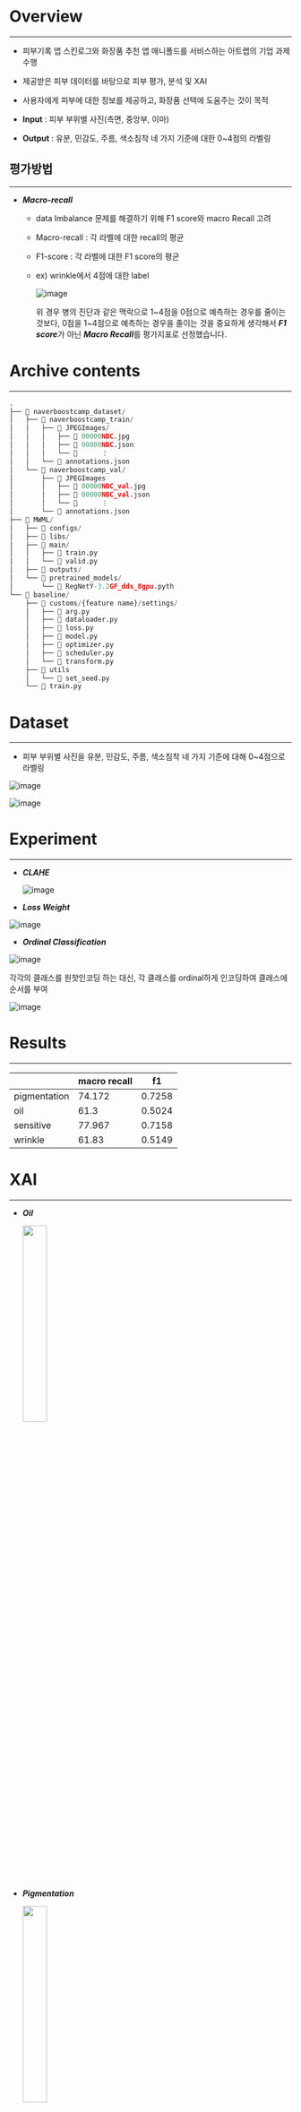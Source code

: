 # Overview

---

- 피부기록 앱 스킨로그와 화장품 추천 앱 매니폴드를 서비스하는 아트랩의 기업 과제 수행
- 제공받은 피부 데이터를 바탕으로 피부 평가, 분석 및 XAI
- 사용자에게 피부에 대한 정보를 제공하고, 화장품 선택에 도움주는 것이 목적

- **Input** : 피부 부위별 사진(측면, 중앙부, 이마)
- **Output** : 유분, 민감도, 주름, 색소침착 네 가지 기준에 대한 0~4점의 라벨링

## 평가방법

---

- ***Macro-recall***
    - data Imbalance 문제를 해결하기 위해 F1 score와 macro Recall 고려
    - Macro-recall : 각 라벨에 대한 recall의 평균
    - F1-score : 각 라벨에 대한 F1 score의 평균
    - ex) wrinkle에서 4점에 대한 label
        
        ![image](https://user-images.githubusercontent.com/57162812/172381370-2038ea09-7390-40d5-976d-1ea0f5a8f82e.png)
        
        위 경우 병의 진단과 같은 맥락으로 1~4점을 0점으로 예측하는 경우를 줄이는 것보다, 0점을 1~4점으로 예측하는 경우을 줄이는 것을 중요하게 생각해서 ***F1 score***가 아닌 ***Macro Recall***를 평가지표로 선정했습니다.
        

# **Archive contents**

---

```python
.
├── 📂 naverboostcamp_dataset/
│   ├── 📂 naverboostcamp_train/
│   │   ├── 📂 JPEGImages/
│   │   │   ├── 📝 00000NBC.jpg
│   │   │   ├── 📝 00000NBC.json
│   │   │   └── 📝      ⋮
│   │   └── 📝 annotations.json
│   └── 📂 naverboostcamp_val/
│       ├── 📂 JPEGImages
│       │   ├── 📝 00000NBC_val.jpg
│       │   ├── 📝 00000NBC_val.json
│       │   └── 📝      ⋮
│       └── 📝 annotations.json
├── 📂 MWML/
│   ├── 📂 configs/
│   ├── 📂 libs/
│   ├── 📂 main/
│   │   ├── 📝 train.py
│   │   └── 📝 valid.py
│   ├── 📂 outputs/
│   └── 📂 pretrained_models/
│       └── 📝 RegNetY-3.2GF_dds_8gpu.pyth
└── 📂 baseline/
    ├── 📂 customs/{feature name}/settings/
    │   ├── 📝 arg.py
    │   ├── 📝 dataloader.py
    │   ├── 📝 loss.py
    │   ├── 📝 model.py
    │   ├── 📝 optimizer.py
    │   ├── 📝 scheduler.py
    │   └── 📝 transform.py			
    ├── 📂 utils
    │   └── 📝 set_seed.py
    └── 📝 train.py
```

# Dataset

---

- 피부 부위별 사진을 유분, 민감도, 주름, 색소침착 네 가지 기준에 대해 0~4점으로 라벨링

![image](https://user-images.githubusercontent.com/57162812/172381415-09dafb45-155a-4140-ad45-63819a4d6969.png)

![image](https://user-images.githubusercontent.com/57162812/172381453-785a2c92-6a11-4e9c-89c2-9e3f44a17558.png)

# Experiment

---

- ***CLAHE***
    
    ![image](https://user-images.githubusercontent.com/57162812/172381517-b23ae784-7d85-4531-b345-528b82709717.png)
    
- ***Loss Weight***

![image](https://user-images.githubusercontent.com/57162812/172381555-d926232b-8382-4124-93e1-b5a37ff805fa.png)

- ***Ordinal Classification***

![image](https://user-images.githubusercontent.com/57162812/172381585-c24a3514-b7d7-4ae8-aec3-09e037c6e8aa.png)

각각의 클래스를 원핫인코딩 하는 대신, 각 클래스를 ordinal하게 인코딩하여 클래스에 순서를 부여

![image](https://user-images.githubusercontent.com/57162812/172381619-2947b60c-94b8-4cf1-81c9-48355d4cbafa.png)

# Results

---

|  | macro recall | f1 |
| --- | --- | --- |
| pigmentation | 74.172 | 0.7258 |
| oil | 61.3 | 0.5024 |
| sensitive | 77.967 | 0.7158 |
| wrinkle | 61.83 | 0.5149 |

# XAI

---

- ***Oil***
    
    <img src="https://user-images.githubusercontent.com/57162812/172381695-2e8c3e5b-6d60-45ad-b07a-4a2795112d3c.png" width="30%">
    
- ***Pigmentation***
    
    <img src="https://user-images.githubusercontent.com/57162812/172381717-ad7dddca-d4c6-47f2-b520-ad2fac581250.png" width="30%">
    
- ***Sensitive***
    
    <img src="https://user-images.githubusercontent.com/57162812/172381745-f6cf8466-8fcf-4dc3-ad70-4d0298717a8c.png" width="30%">
    
- ***Wrinkle***
    
    <img src="https://user-images.githubusercontent.com/57162812/172381765-4fdc0b3f-b5dc-4c47-b47f-0b90c5c4a352.png" width="30%">
    

# Requirements

---

```jsx
pip install -r requirements.txt
```

# Train.py

---

```python
# MWML
python main/train.py --cfg {config 경로}

# baseline
python train.py --dir {feature 이름} --arg_n {arg 이름}
```
